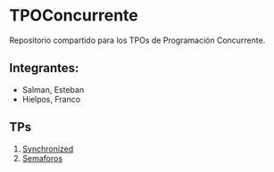 # TPOConcurrente

Repositorio compartido para los TPOs de Programación Concurrente.

## Integrantes:

- Salman, Esteban
- Hielpos, Franco

## TPs

1. [Synchronized](src/sync)
2. [Semaforos](src/semaforos)